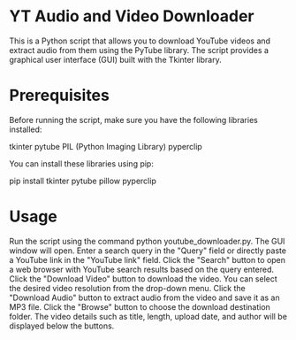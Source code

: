 # YT Audio and Video Downloader
This is a Python script that allows you to download YouTube videos and extract audio from them using the PyTube library. The script provides a graphical user interface (GUI) built with the Tkinter library.

# Prerequisites
Before running the script, make sure you have the following libraries installed:

tkinter
pytube
PIL (Python Imaging Library)
pyperclip

You can install these libraries using pip:

pip install tkinter pytube pillow pyperclip

# Usage
Run the script using the command python youtube_downloader.py.
The GUI window will open.
Enter a search query in the "Query" field or directly paste a YouTube link in the "YouTube link" field.
Click the "Search" button to open a web browser with YouTube search results based on the query entered.
Click the "Download Video" button to download the video. You can select the desired video resolution from the drop-down menu.
Click the "Download Audio" button to extract audio from the video and save it as an MP3 file.
Click the "Browse" button to choose the download destination folder.
The video details such as title, length, upload date, and author will be displayed below the buttons.



